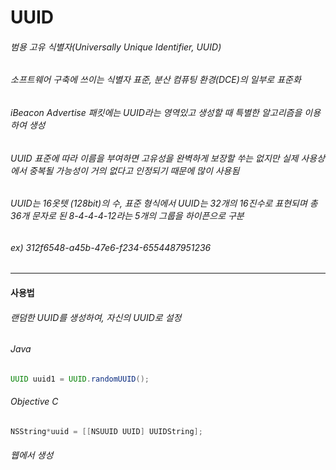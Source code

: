 # UUID

###### 범용 고유 식별자(Universally Unique Identifier, UUID)

###### 소프트웨어 구축에 쓰이는 식별자 표준, 분산 컴퓨팅 환경(DCE)의 일부로 표준화

###### iBeacon Advertise 패킷에는 UUID라는 영역있고 생성할 때 특별한 알고리즘을 이용하여 생성

###### UUID 표준에 따라 이름을 부여하면 고유성을 완벽하게 보장할 쑤는 없지만 실제 사용상에서 중복될 가능성이 거의 없다고 인정되기 때문에 많이 사용됨

###### UUID는 16옷텟 (128bit)의 수, 표준 형식에서 UUID는 32개의 16진수로 표현되며 총 36개 문자로 된 8-4-4-4-12라는 5개의 그룹을 하이픈으로 구분

###### ex) 312f6548-a45b-47e6-f234-6554487951236



------

#### 사용법

###### 랜덤한 UUID를 생성하여, 자신의 UUID로 설정

###### Java

```java
UUID uuid1 = UUID.randomUUID();
```



###### Objective C

```objective-c
NSString*uuid = [[NSUUID UUID] UUIDString];
```



###### 웹에서 생성

[UUID 생성]: https://www.guidgenerator.com/
[UUID 생성]: https://www.uuidgenerator.net/





